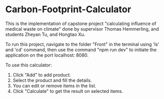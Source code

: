 # Carbon-Footprint-Calculator
This is the implementation of capstone project "calculating influence of medical waste on climate" done by supervisor Thomas Hemmerling, and students Zheyan Tu, and Hongtao Xu.

To run this project, navigate to the folder "Front" in the terminal using 'ls' and 'cd' command, then use the command "npm run dev" to initiate the application on the port localhost: 8080.

To use this calculator: 
1. Click "Add" to add product.
2. Select the product and fill the details.
3. You can edit or remove items in the list.
4. Click "Calculate" to get the result on selected items.
